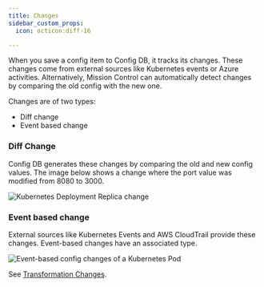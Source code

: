 ```yaml
---
title: Changes
sidebar_custom_props:
  icon: octicon:diff-16

---
```


When you save a config item to Config DB, it tracks its changes. These changes come from external sources like Kubernetes events or Azure activities. Alternatively, Mission Control can automatically detect changes by comparing the old config with the new one.

Changes are of two types:

- Diff change
- Event based change

### Diff Change

Config DB generates these changes by comparing the old and new config values. The image below shows a change where the port value was modified from 8080 to 3000.

![Kubernetes Deployment Replica change](/img/config-changes.png)

### Event based change

External sources like Kubernetes Events and AWS CloudTrail provide these changes. Event-based changes have an associated type.

![Event-based config changes of a Kubernetes Pod](/img/event-based-config-changes.png)

See [Transformation Changes](./transform#changes).

